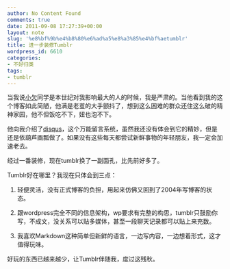 ```yaml
---
author: No Content Found
comments: true
date: 2011-09-08 17:27:39+00:00
layout: note
slug: '%e8%bf%9b%e4%b8%80%e6%ad%a5%e8%a3%85%e4%bf%aetumblr'
title: 进一步装修Tumblr
wordpress_id: 6610
categories:
- 不好归类
tags:
- tumblr
---
```


当我说[小欠](http://1banban.com)同学是本世纪对我影响最大的人的时候，我是严肃的。当他看到我的这个博客如此简陋，他满是老茧的大手颤抖了，想到这么困难的群众还住这么破的精神家园，他不但饭吃不下，妞也泡不下。





他向我介绍了[disqus](http://www.disqus.com)，这个万能留言系统，虽然我还没有体会到它的精妙，但是还是依葫芦画瓢做了。如果没有这些每天都尝试新鲜事物的年轻朋友，我一定会加速老去。





经过一番装修，现在tumblr换了一副面孔，比先前好多了。





Tumblr好在哪里？我现在只体会到三点：





  1. 轻便灵活，没有正式博客的负担，用起来仿佛又回到了2004年写博客的状态。



  2. 跟wordpress完全不同的信息架构，wp要求有完整的构思，tumblr只鼓励你写，不成文，没关系可以贴多媒体，甚至一段聊天记录都可以贴上来充数。



  3. 我喜欢Markdown这种简单但新鲜的语言，一边写内容，一边想着形式，这才值得玩味。




好玩的东西已越来越少，让Tumblr伴随我，度过这残秋。
